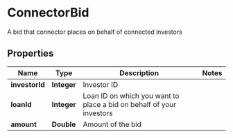 

# ConnectorBid

A bid that connector places on behalf of connected investors

## Properties

| Name | Type | Description | Notes |
|------------ | ------------- | ------------- | -------------|
|**investorId** | **Integer** | Investor ID |  |
|**loanId** | **Integer** | Loan ID on which you want to place a bid on behalf of your investors |  |
|**amount** | **Double** | Amount of the bid |  |




